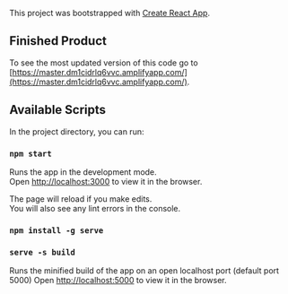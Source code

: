 This project was bootstrapped with [Create React App](https://github.com/facebook/create-react-app).

## Finished Product

To see the most updated version of this code go to [https://master.dm1cidrlq6vvc.amplifyapp.com/](https://master.dm1cidrlq6vvc.amplifyapp.com/).

## Available Scripts

In the project directory, you can run:

### `npm start`

Runs the app in the development mode.<br />
Open [http://localhost:3000](http://localhost:3000) to view it in the browser.

The page will reload if you make edits.<br />
You will also see any lint errors in the console.

### `npm install -g serve`
### `serve -s build`

Runs the minified build of the app on an open localhost port (default port 5000)
Open [http://localhost:5000](http://localhost:5000) to view it in the browser.